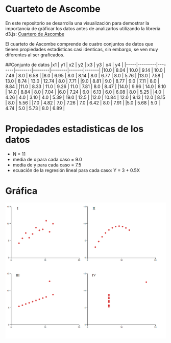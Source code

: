 Cuarteto de Ascombe
===================

En este repositorio se desarrolla una visualización para demostrar la importancia de gráficar los datos antes de analizarlos utilizando la libreria d3.js: [Cuartero de Ascombe](http://jdash99.github.io/anscombe/)

El cuarteto de Ascombe comprende de cuatro conjuntos de datos que tienen propiedades estadisticas casi identicas, sin embargo, se ven muy diferentes al ser graficados.


##Conjunto de datos
|x1   |   y1    |  x2    |  y2    |  x3    |  y3    |  x4   |  y4   |
|-----|---------|--------|--------|--------|--------|-------|-------|
|10.0 |   8.04  |  10.0  |  9.14  |  10.0  |  7.46  |  8.0  |  6.58 |
|8.0  |   6.95  |  8.0   |  8.14  |  8.0   |  6.77  |  8.0  |  5.76 |
|13.0 |   7.58  |  13.0  |  8.74  |  13.0  |  12.74 |  8.0  |  7.71 |
|9.0  |   8.81  |  9.0   |  8.77  |  9.0   |  7.11  |  8.0  |  8.84 |
|11.0 |   8.33  |  11.0  |  9.26  |  11.0  |  7.81  |  8.0  |  8.47 |
|14.0 |   9.96  |  14.0  |  8.10  |  14.0  |  8.84  |  8.0  |  7.04 |
|6.0  |   7.24  |  6.0   |  6.13  |  6.0   |  6.08  |  8.0  |  5.25 |
|4.0  |   4.26  |  4.0   |  3.10  |  4.0   |  5.39  |  19.0 |  12.5 |
|12.0 |   10.84 |  12.0  |  9.13  |  12.0  |  8.15  |  8.0  |  5.56 |
|7.0  |   4.82  |  7.0   |  7.26  |  7.0   |  6.42  |  8.0  |  7.91 |
|5.0  |   5.68  |  5.0   |  4.74  |  5.0   |  5.73  |  8.0  |  6.89 |

Propiedades estadisticas de los datos
======================================

* N = 11
* media de x para cada caso = 9.0
* media de y para cada caso = 7.5
* ecuación de la regresión lineal para cada caso: Y = 3 + 0.5X

Gráfica
===================

![anscombe](anscombe.png)
